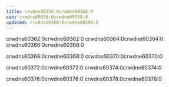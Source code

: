 ```yaml
---
title: crwdns60356:0crwdne60356:0
seo: crwdns60358:0crwdne60358:0
updated: crwdns60360:0crwdne60360:0
---
```


crwdns60362:0crwdne60362:0 crwdns60364:0crwdne60364:0 crwdns60366:0crwdne60366:0

crwdns60368:0crwdne60368:0 crwdns60370:0crwdne60370:0

crwdns60372:0crwdne60372:0 crwdns60374:0crwdne60374:0

crwdns60376:0crwdne60376:0 crwdns60378:0crwdne60378:0
